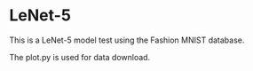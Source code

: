 # LeNet-5
This is a LeNet-5 model test using the Fashion MNIST database.

The plot.py is used for data download.
